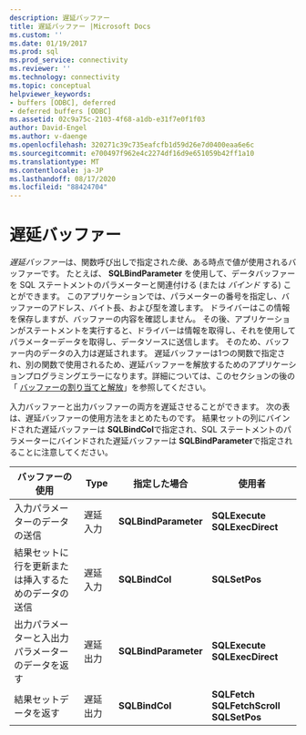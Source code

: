 ```yaml
---
description: 遅延バッファー
title: 遅延バッファー |Microsoft Docs
ms.custom: ''
ms.date: 01/19/2017
ms.prod: sql
ms.prod_service: connectivity
ms.reviewer: ''
ms.technology: connectivity
ms.topic: conceptual
helpviewer_keywords:
- buffers [ODBC], deferred
- deferred buffers [ODBC]
ms.assetid: 02c9a75c-2103-4f68-a1db-e31f7e0f1f03
author: David-Engel
ms.author: v-daenge
ms.openlocfilehash: 320271c39c735eafcfb1d59d26e7d0400eaa6e6c
ms.sourcegitcommit: e700497f962e4c2274df16d9e651059b42ff1a10
ms.translationtype: MT
ms.contentlocale: ja-JP
ms.lasthandoff: 08/17/2020
ms.locfileid: "88424704"
---
```

# <a name="deferred-buffers"></a>遅延バッファー
*遅延バッファー*は、関数呼び出しで指定され*た後*、ある時点で値が使用されるバッファーです。 たとえば、 **SQLBindParameter** を使用して、データバッファーを SQL ステートメントのパラメーターと関連付ける (または *バインド* する) ことができます。 このアプリケーションでは、パラメーターの番号を指定し、バッファーのアドレス、バイト長、および型を渡します。 ドライバーはこの情報を保存しますが、バッファーの内容を確認しません。 その後、アプリケーションがステートメントを実行すると、ドライバーは情報を取得し、それを使用してパラメーターデータを取得し、データソースに送信します。 そのため、バッファー内のデータの入力は遅延されます。 遅延バッファーは1つの関数で指定され、別の関数で使用されるため、遅延バッファーを解放するためのアプリケーションプログラミングエラーになります。詳細については、このセクションの後の「 [バッファーの割り当てと解放](../../../odbc/reference/develop-app/allocating-and-freeing-buffers.md)」を参照してください。  
  
 入力バッファーと出力バッファーの両方を遅延させることができます。 次の表は、遅延バッファーの使用方法をまとめたものです。 結果セットの列にバインドされた遅延バッファーは **SQLBindCol**で指定され、SQL ステートメントのパラメーターにバインドされた遅延バッファーは **SQLBindParameter**で指定されることに注意してください。  
  
|バッファーの使用|Type|指定した場合|使用者|  
|----------------|----------|--------------------|-------------|  
|入力パラメーターのデータの送信|遅延入力|**SQLBindParameter**|**SQLExecute**<br /> **SQLExecDirect**|  
|結果セットに行を更新または挿入するためのデータの送信|遅延入力|**SQLBindCol**|**SQLSetPos**|  
|出力パラメーターと入出力パラメーターのデータを返す|遅延出力|**SQLBindParameter**|**SQLExecute**<br /> **SQLExecDirect**|  
|結果セットデータを返す|遅延出力|**SQLBindCol**|**SQLFetch**<br /> **SQLFetchScroll SQLSetPos**|
